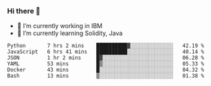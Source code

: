 ### Hi there 👋

<!--
**mathcodeman/mathcodeman** is a ✨ _special_ ✨ repository because its `README.md` (this file) appears on your GitHub profile.

Here are some ideas to get you started:

- 🔭 I’m currently working on ...
- 🌱 I’m currently learning ...
- 👯 I’m looking to collaborate on ...
- 🤔 I’m looking for help with ...
- 💬 Ask me about ...
- 📫 How to reach me: ...
- 😄 Pronouns: ...
- ⚡ Fun fact: ...
-->

- 🔭 I’m currently working in IBM
- 🌱 I’m currently learning Solidity, Java

<!--START_SECTION:waka-->

```text
Python       7 hrs 2 mins    ██████████▓░░░░░░░░░░░░░░   42.19 %
JavaScript   6 hrs 41 mins   ██████████░░░░░░░░░░░░░░░   40.14 %
JSON         1 hr 2 mins     █▓░░░░░░░░░░░░░░░░░░░░░░░   06.28 %
YAML         53 mins         █▒░░░░░░░░░░░░░░░░░░░░░░░   05.33 %
Docker       43 mins         █░░░░░░░░░░░░░░░░░░░░░░░░   04.32 %
Bash         13 mins         ▒░░░░░░░░░░░░░░░░░░░░░░░░   01.38 %
```

<!--END_SECTION:waka-->
